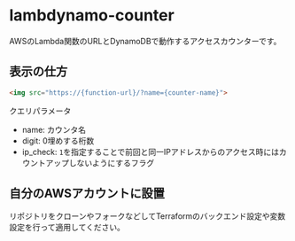 # lambdynamo-counter

AWSのLambda関数のURLとDynamoDBで動作するアクセスカウンターです。

## 表示の仕方

```html
<img src="https://{function-url}/?name={counter-name}">
```

クエリパラメータ
- name: カウンタ名
- digit: 0埋めする桁数
- ip_check: `1`を指定することで前回と同一IPアドレスからのアクセス時にはカウントアップしないようにするフラグ

## 自分のAWSアカウントに設置

リポジトリをクローンやフォークなどしてTerraformのバックエンド設定や変数設定を行って適用してください。
